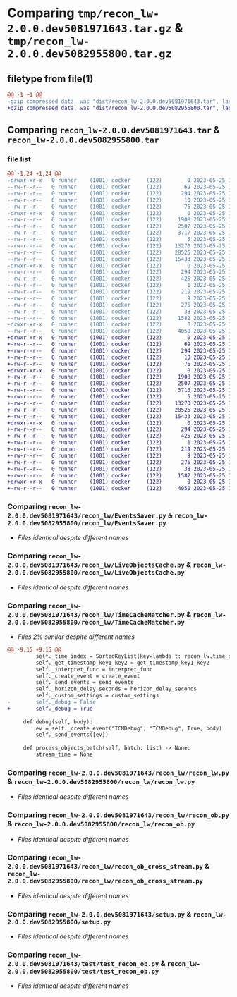 # Comparing `tmp/recon_lw-2.0.0.dev5081971643.tar.gz` & `tmp/recon_lw-2.0.0.dev5082955800.tar.gz`

## filetype from file(1)

```diff
@@ -1 +1 @@
-gzip compressed data, was "dist/recon_lw-2.0.0.dev5081971643.tar", last modified: Thu May 25 15:50:48 2023, max compression
+gzip compressed data, was "dist/recon_lw-2.0.0.dev5082955800.tar", last modified: Thu May 25 17:43:40 2023, max compression
```

## Comparing `recon_lw-2.0.0.dev5081971643.tar` & `recon_lw-2.0.0.dev5082955800.tar`

### file list

```diff
@@ -1,24 +1,24 @@
-drwxr-xr-x   0 runner    (1001) docker     (122)        0 2023-05-25 15:50:48.000000 recon_lw-2.0.0.dev5081971643/
--rw-r--r--   0 runner    (1001) docker     (122)       69 2023-05-25 15:49:59.000000 recon_lw-2.0.0.dev5081971643/MANIFEST.in
--rw-r--r--   0 runner    (1001) docker     (122)      294 2023-05-25 15:50:48.000000 recon_lw-2.0.0.dev5081971643/PKG-INFO
--rw-r--r--   0 runner    (1001) docker     (122)       10 2023-05-25 15:49:59.000000 recon_lw-2.0.0.dev5081971643/README.md
--rw-r--r--   0 runner    (1001) docker     (122)       76 2023-05-25 15:50:29.000000 recon_lw-2.0.0.dev5081971643/package_info.json
-drwxr-xr-x   0 runner    (1001) docker     (122)        0 2023-05-25 15:50:48.000000 recon_lw-2.0.0.dev5081971643/recon_lw/
--rw-r--r--   0 runner    (1001) docker     (122)     1908 2023-05-25 15:49:59.000000 recon_lw-2.0.0.dev5081971643/recon_lw/EventsSaver.py
--rw-r--r--   0 runner    (1001) docker     (122)     2507 2023-05-25 15:49:59.000000 recon_lw-2.0.0.dev5081971643/recon_lw/LiveObjectsCache.py
--rw-r--r--   0 runner    (1001) docker     (122)     3717 2023-05-25 15:49:59.000000 recon_lw-2.0.0.dev5081971643/recon_lw/TimeCacheMatcher.py
--rw-r--r--   0 runner    (1001) docker     (122)        5 2023-05-25 15:49:59.000000 recon_lw-2.0.0.dev5081971643/recon_lw/__init__.py
--rw-r--r--   0 runner    (1001) docker     (122)    13270 2023-05-25 15:49:59.000000 recon_lw-2.0.0.dev5081971643/recon_lw/recon_lw.py
--rw-r--r--   0 runner    (1001) docker     (122)    28525 2023-05-25 15:49:59.000000 recon_lw-2.0.0.dev5081971643/recon_lw/recon_ob.py
--rw-r--r--   0 runner    (1001) docker     (122)    15433 2023-05-25 15:49:59.000000 recon_lw-2.0.0.dev5081971643/recon_lw/recon_ob_cross_stream.py
-drwxr-xr-x   0 runner    (1001) docker     (122)        0 2023-05-25 15:50:48.000000 recon_lw-2.0.0.dev5081971643/recon_lw.egg-info/
--rw-r--r--   0 runner    (1001) docker     (122)      294 2023-05-25 15:50:48.000000 recon_lw-2.0.0.dev5081971643/recon_lw.egg-info/PKG-INFO
--rw-r--r--   0 runner    (1001) docker     (122)      425 2023-05-25 15:50:48.000000 recon_lw-2.0.0.dev5081971643/recon_lw.egg-info/SOURCES.txt
--rw-r--r--   0 runner    (1001) docker     (122)        1 2023-05-25 15:50:48.000000 recon_lw-2.0.0.dev5081971643/recon_lw.egg-info/dependency_links.txt
--rw-r--r--   0 runner    (1001) docker     (122)      219 2023-05-25 15:50:48.000000 recon_lw-2.0.0.dev5081971643/recon_lw.egg-info/requires.txt
--rw-r--r--   0 runner    (1001) docker     (122)        9 2023-05-25 15:50:48.000000 recon_lw-2.0.0.dev5081971643/recon_lw.egg-info/top_level.txt
--rw-r--r--   0 runner    (1001) docker     (122)      275 2023-05-25 15:49:59.000000 recon_lw-2.0.0.dev5081971643/requirements.txt
--rw-r--r--   0 runner    (1001) docker     (122)       38 2023-05-25 15:50:48.000000 recon_lw-2.0.0.dev5081971643/setup.cfg
--rw-r--r--   0 runner    (1001) docker     (122)     1582 2023-05-25 15:49:59.000000 recon_lw-2.0.0.dev5081971643/setup.py
-drwxr-xr-x   0 runner    (1001) docker     (122)        0 2023-05-25 15:50:48.000000 recon_lw-2.0.0.dev5081971643/test/
--rw-r--r--   0 runner    (1001) docker     (122)     4050 2023-05-25 15:49:59.000000 recon_lw-2.0.0.dev5081971643/test/test_recon_ob.py
+drwxr-xr-x   0 runner    (1001) docker     (122)        0 2023-05-25 17:43:40.000000 recon_lw-2.0.0.dev5082955800/
+-rw-r--r--   0 runner    (1001) docker     (122)       69 2023-05-25 17:42:44.000000 recon_lw-2.0.0.dev5082955800/MANIFEST.in
+-rw-r--r--   0 runner    (1001) docker     (122)      294 2023-05-25 17:43:40.000000 recon_lw-2.0.0.dev5082955800/PKG-INFO
+-rw-r--r--   0 runner    (1001) docker     (122)       10 2023-05-25 17:42:44.000000 recon_lw-2.0.0.dev5082955800/README.md
+-rw-r--r--   0 runner    (1001) docker     (122)       76 2023-05-25 17:43:14.000000 recon_lw-2.0.0.dev5082955800/package_info.json
+drwxr-xr-x   0 runner    (1001) docker     (122)        0 2023-05-25 17:43:40.000000 recon_lw-2.0.0.dev5082955800/recon_lw/
+-rw-r--r--   0 runner    (1001) docker     (122)     1908 2023-05-25 17:42:44.000000 recon_lw-2.0.0.dev5082955800/recon_lw/EventsSaver.py
+-rw-r--r--   0 runner    (1001) docker     (122)     2507 2023-05-25 17:42:44.000000 recon_lw-2.0.0.dev5082955800/recon_lw/LiveObjectsCache.py
+-rw-r--r--   0 runner    (1001) docker     (122)     3716 2023-05-25 17:42:44.000000 recon_lw-2.0.0.dev5082955800/recon_lw/TimeCacheMatcher.py
+-rw-r--r--   0 runner    (1001) docker     (122)        5 2023-05-25 17:42:44.000000 recon_lw-2.0.0.dev5082955800/recon_lw/__init__.py
+-rw-r--r--   0 runner    (1001) docker     (122)    13270 2023-05-25 17:42:44.000000 recon_lw-2.0.0.dev5082955800/recon_lw/recon_lw.py
+-rw-r--r--   0 runner    (1001) docker     (122)    28525 2023-05-25 17:42:44.000000 recon_lw-2.0.0.dev5082955800/recon_lw/recon_ob.py
+-rw-r--r--   0 runner    (1001) docker     (122)    15433 2023-05-25 17:42:44.000000 recon_lw-2.0.0.dev5082955800/recon_lw/recon_ob_cross_stream.py
+drwxr-xr-x   0 runner    (1001) docker     (122)        0 2023-05-25 17:43:40.000000 recon_lw-2.0.0.dev5082955800/recon_lw.egg-info/
+-rw-r--r--   0 runner    (1001) docker     (122)      294 2023-05-25 17:43:40.000000 recon_lw-2.0.0.dev5082955800/recon_lw.egg-info/PKG-INFO
+-rw-r--r--   0 runner    (1001) docker     (122)      425 2023-05-25 17:43:40.000000 recon_lw-2.0.0.dev5082955800/recon_lw.egg-info/SOURCES.txt
+-rw-r--r--   0 runner    (1001) docker     (122)        1 2023-05-25 17:43:40.000000 recon_lw-2.0.0.dev5082955800/recon_lw.egg-info/dependency_links.txt
+-rw-r--r--   0 runner    (1001) docker     (122)      219 2023-05-25 17:43:40.000000 recon_lw-2.0.0.dev5082955800/recon_lw.egg-info/requires.txt
+-rw-r--r--   0 runner    (1001) docker     (122)        9 2023-05-25 17:43:40.000000 recon_lw-2.0.0.dev5082955800/recon_lw.egg-info/top_level.txt
+-rw-r--r--   0 runner    (1001) docker     (122)      275 2023-05-25 17:42:44.000000 recon_lw-2.0.0.dev5082955800/requirements.txt
+-rw-r--r--   0 runner    (1001) docker     (122)       38 2023-05-25 17:43:40.000000 recon_lw-2.0.0.dev5082955800/setup.cfg
+-rw-r--r--   0 runner    (1001) docker     (122)     1582 2023-05-25 17:42:44.000000 recon_lw-2.0.0.dev5082955800/setup.py
+drwxr-xr-x   0 runner    (1001) docker     (122)        0 2023-05-25 17:43:40.000000 recon_lw-2.0.0.dev5082955800/test/
+-rw-r--r--   0 runner    (1001) docker     (122)     4050 2023-05-25 17:42:44.000000 recon_lw-2.0.0.dev5082955800/test/test_recon_ob.py
```

### Comparing `recon_lw-2.0.0.dev5081971643/recon_lw/EventsSaver.py` & `recon_lw-2.0.0.dev5082955800/recon_lw/EventsSaver.py`

 * *Files identical despite different names*

### Comparing `recon_lw-2.0.0.dev5081971643/recon_lw/LiveObjectsCache.py` & `recon_lw-2.0.0.dev5082955800/recon_lw/LiveObjectsCache.py`

 * *Files identical despite different names*

### Comparing `recon_lw-2.0.0.dev5081971643/recon_lw/TimeCacheMatcher.py` & `recon_lw-2.0.0.dev5082955800/recon_lw/TimeCacheMatcher.py`

 * *Files 2% similar despite different names*

```diff
@@ -9,15 +9,15 @@
         self._time_index = SortedKeyList(key=lambda t: recon_lw.time_stamp_key(t[0]))
         self._get_timestamp_key1_key2 = get_timestamp_key1_key2
         self._interpret_func = interpret_func
         self._create_event = create_event
         self._send_events = send_events
         self._horizon_delay_seconds = horizon_delay_seconds
         self._custom_settings = custom_settings
-        self._debug = False
+        self._debug = True
 
     def debug(self, body):
         ev = self._create_event("TCMDebug", "TCMDebug", True, body)
         self._send_events([ev])
 
     def process_objects_batch(self, batch: list) -> None:
         stream_time = None
```

### Comparing `recon_lw-2.0.0.dev5081971643/recon_lw/recon_lw.py` & `recon_lw-2.0.0.dev5082955800/recon_lw/recon_lw.py`

 * *Files identical despite different names*

### Comparing `recon_lw-2.0.0.dev5081971643/recon_lw/recon_ob.py` & `recon_lw-2.0.0.dev5082955800/recon_lw/recon_ob.py`

 * *Files identical despite different names*

### Comparing `recon_lw-2.0.0.dev5081971643/recon_lw/recon_ob_cross_stream.py` & `recon_lw-2.0.0.dev5082955800/recon_lw/recon_ob_cross_stream.py`

 * *Files identical despite different names*

### Comparing `recon_lw-2.0.0.dev5081971643/setup.py` & `recon_lw-2.0.0.dev5082955800/setup.py`

 * *Files identical despite different names*

### Comparing `recon_lw-2.0.0.dev5081971643/test/test_recon_ob.py` & `recon_lw-2.0.0.dev5082955800/test/test_recon_ob.py`

 * *Files identical despite different names*

